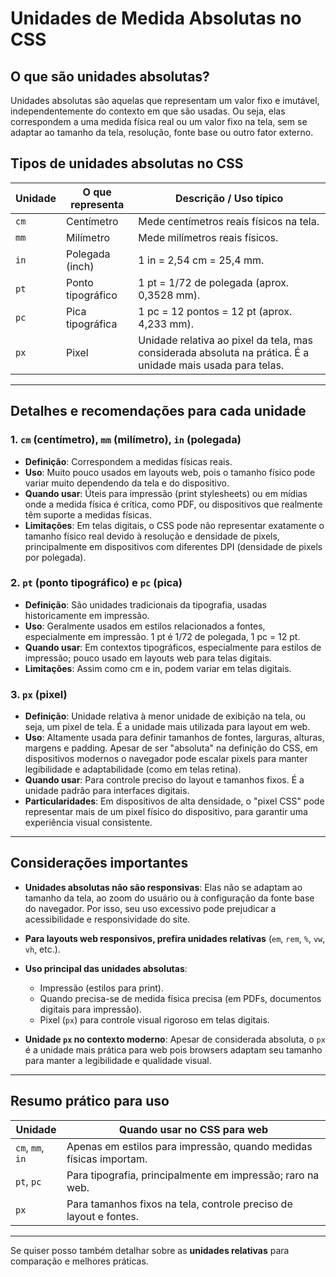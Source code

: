 
# Unidades de Medida Absolutas no CSS

## O que são unidades absolutas?

Unidades absolutas são aquelas que representam um valor fixo e imutável, independentemente do contexto em que são usadas. Ou seja, elas correspondem a uma medida física real ou um valor fixo na tela, sem se adaptar ao tamanho da tela, resolução, fonte base ou outro fator externo.

## Tipos de unidades absolutas no CSS

| Unidade | O que representa                                  | Descrição / Uso típico                         |
|---------|-------------------------------------------------|-----------------------------------------------|
| `cm`    | Centímetro                                      | Mede centímetros reais físicos na tela.       |
| `mm`    | Milímetro                                       | Mede milímetros reais físicos.                  |
| `in`    | Polegada (inch)                                 | 1 in = 2,54 cm = 25,4 mm.                      |
| `pt`    | Ponto tipográfico                               | 1 pt = 1/72 de polegada (aprox. 0,3528 mm).   |
| `pc`    | Pica tipográfica                                | 1 pc = 12 pontos = 12 pt (aprox. 4,233 mm).   |
| `px`    | Pixel                                           | Unidade relativa ao pixel da tela, mas considerada absoluta na prática. É a unidade mais usada para telas. |

---

## Detalhes e recomendações para cada unidade

### 1. `cm` (centímetro), `mm` (milímetro), `in` (polegada)

- **Definição**: Correspondem a medidas físicas reais.
- **Uso**: Muito pouco usados em layouts web, pois o tamanho físico pode variar muito dependendo da tela e do dispositivo.
- **Quando usar**: Úteis para impressão (print stylesheets) ou em mídias onde a medida física é crítica, como PDF, ou dispositivos que realmente têm suporte a medidas físicas.
- **Limitações**: Em telas digitais, o CSS pode não representar exatamente o tamanho físico real devido à resolução e densidade de pixels, principalmente em dispositivos com diferentes DPI (densidade de pixels por polegada).

### 2. `pt` (ponto tipográfico) e `pc` (pica)

- **Definição**: São unidades tradicionais da tipografia, usadas historicamente em impressão.
- **Uso**: Geralmente usados em estilos relacionados a fontes, especialmente em impressão. 1 pt é 1/72 de polegada, 1 pc = 12 pt.
- **Quando usar**: Em contextos tipográficos, especialmente para estilos de impressão; pouco usado em layouts web para telas digitais.
- **Limitações**: Assim como cm e in, podem variar em telas digitais.

### 3. `px` (pixel)

- **Definição**: Unidade relativa à menor unidade de exibição na tela, ou seja, um pixel de tela. É a unidade mais utilizada para layout em web.
- **Uso**: Altamente usada para definir tamanhos de fontes, larguras, alturas, margens e padding. Apesar de ser "absoluta" na definição do CSS, em dispositivos modernos o navegador pode escalar pixels para manter legibilidade e adaptabilidade (como em telas retina).
- **Quando usar**: Para controle preciso do layout e tamanhos fixos. É a unidade padrão para interfaces digitais.
- **Particularidades**: Em dispositivos de alta densidade, o "pixel CSS" pode representar mais de um pixel físico do dispositivo, para garantir uma experiência visual consistente.

---

## Considerações importantes

- **Unidades absolutas não são responsivas**: Elas não se adaptam ao tamanho da tela, ao zoom do usuário ou à configuração da fonte base do navegador. Por isso, seu uso excessivo pode prejudicar a acessibilidade e responsividade do site.

- **Para layouts web responsivos, prefira unidades relativas** (`em`, `rem`, `%`, `vw`, `vh`, etc.).

- **Uso principal das unidades absolutas**:
  - Impressão (estilos para print).
  - Quando precisa-se de medida física precisa (em PDFs, documentos digitais para impressão).
  - Pixel (`px`) para controle visual rigoroso em telas digitais.

- **Unidade `px` no contexto moderno**: Apesar de considerada absoluta, o `px` é a unidade mais prática para web pois browsers adaptam seu tamanho para manter a legibilidade e qualidade visual.

---

## Resumo prático para uso

| Unidade | Quando usar no CSS para web                                                |
|---------|---------------------------------------------------------------------------|
| `cm`, `mm`, `in` | Apenas em estilos para impressão, quando medidas físicas importam. |
| `pt`, `pc`       | Para tipografia, principalmente em impressão; raro na web.          |
| `px`             | Para tamanhos fixos na tela, controle preciso de layout e fontes.   |

---

Se quiser posso também detalhar sobre as **unidades relativas** para comparação e melhores práticas.
